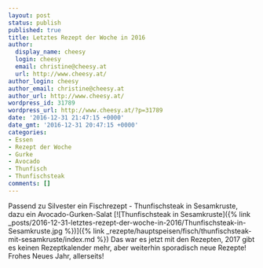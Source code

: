 ```yaml
---
layout: post
status: publish
published: true
title: Letztes Rezept der Woche in 2016
author:
  display_name: cheesy
  login: cheesy
  email: christine@cheesy.at
  url: http://www.cheesy.at/
author_login: cheesy
author_email: christine@cheesy.at
author_url: http://www.cheesy.at/
wordpress_id: 31789
wordpress_url: http://www.cheesy.at/?p=31789
date: '2016-12-31 21:47:15 +0000'
date_gmt: '2016-12-31 20:47:15 +0000'
categories:
- Essen
- Rezept der Woche
- Gurke
- Avocado
- Thunfisch
- Thunfischsteak
comments: []
---
```

Passend zu Silvester ein Fischrezept - Thunfischsteak in Sesamkruste, dazu ein Avocado-Gurken-Salat
[![Thunfischsteak in Sesamkruste]({% link _posts/2016-12-31-letztes-rezept-der-woche-in-2016/Thunfischsteak-in-Sesamkruste.jpg %})]({% link _rezepte/hauptspeisen/fisch/thunfischsteak-mit-sesamkruste/index.md %})
Das war es jetzt mit den Rezepten, 2017 gibt es keinen Rezeptkalender mehr, aber weiterhin sporadisch neue Rezepte!
Frohes Neues Jahr, allerseits!
